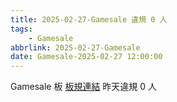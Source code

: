 ```yaml
---
title: 2025-02-27-Gamesale 違規 0 人
tags:
    - Gamesale
abbrlink: 2025-02-27-Gamesale
date: Gamesale-2025-02-27 12:00:00
---
```

Gamesale 板 [板規連結](https://www.ptt.cc/bbs/Gossiping/M.1637425085.A.07D.html)
昨天違規 0 人
